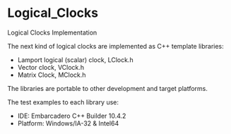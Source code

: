 # Logical_Clocks
 Logical Clocks Implementation

 The next kind of logical clocks are implemented as C++ template libraries:
 - Lamport logical (scalar) clock, LClock.h
 - Vector clock, VClock.h
 - Matrix Clock, MClock.h

 The libraries are portable to other development and target platforms.

 The test examples to each library use:
 - IDE: Embarcadero C++ Builder 10.4.2
 - Platform: Windows/IA-32 & Intel64
